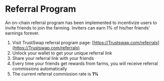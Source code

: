 # Referral Program

An on-chain referral program has been implemented to incentivize users to invite friends to join the farming. Inviters can earn 1% of his/her friends' earnings forever.

1. Visit TrustSwap referral program page: [https://Trustswap.com/referrals](https://Trustswap.com/referrals)
2. Unlock your wallet to get your unique referral link
3. Share your referral link with your friends
4. Every time your friends get rewards from farms, you will receive referral commissions automatically
5. The current referral commission rate is **1%**
